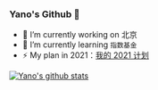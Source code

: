 ### Yano's Github 👋

<!--
**LjyYano/LjyYano** is a ✨ _special_ ✨ repository because its `README.md` (this file) appears on your GitHub profile.

Here are some ideas to get you started:

- 🔭 I’m currently working on ...
- 🌱 I’m currently learning ...
- 👯 I’m looking to collaborate on ...
- 🤔 I’m looking for help with ...
- 💬 Ask me about ...
- 📫 How to reach me: ...
- 😄 Pronouns: ...
- ⚡ Fun fact: ...
-->

- 🔭 I’m currently working on 北京
- 🌱 I’m currently learning `指数基金`
- ⚡ My plan in 2021：[我的 2021 计划](https://www.notion.so/YANO-SPACE-2021-ff42bde7acd1467eb3ae63dc0d4a9f8c)

[![Yano's github stats](https://github-readme-stats.vercel.app/api?username=LjyYano)](https://github.com/LjyYano/Thinking_in_Java_MindMapping)
